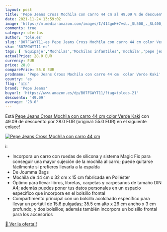 ```yaml
---
layout: post
title: 'Pepe Jeans Cross Mochila con carro 44 cm al 49.09 % de descuento'
date: 2021-11-24 13:59:02
image: 'https://m.media-amazon.com/images/I/414gnH+7vsL._SL500_._SL400_.jpg'
comments: true
category: ofertas
author: 'tole.es'
slug: 'B07FGWYT11-es Pepe Jeans Cross Mochila con carro 44 cm color Verde Kaki'
sku: 'B07FGWYT11-es'
tags: [ 'Equipaje','Mochilas','Mochilas infantiles','mochila','pepe jeans', ]
actualPrice: 28.0 EUR
currency: EUR
price: 28.0
comparePrice: 55.0 EUR
prodname: 'Pepe Jeans Cross Mochila con carro 44 cm  color Verde Kaki'
country: 'es'
flag: '🇪🇸'
brand: 'Pepe Jeans'
buyurl: 'https://www.amazon.es/dp/B07FGWYT11/?tag=tolees-21'
descuento: '49.09'
average: '28.0'
---
```


Está [Pepe Jeans Cross Mochila con carro 44 cm  color Verde Kaki](https://www.amazon.es/dp/B07FGWYT11/?tag=tolees-21) con 49.09 de descuento por 28.0 EUR (original: 55.0 EUR) en el siguiente enlace!

[![Pepe Jeans Cross Mochila con carro 44 cm](https://m.media-amazon.com/images/I/414gnH+7vsL._SL500_._SL400_.jpg)](https://www.amazon.es/dp/B07FGWYT11/?tag=tolees-21)

ℹ️:

- Incorpora un carro con ruedas de silicona y sistema Magic Fix para conseguir una mayor sujeción de la mochila al carro; puede quitarse fácilmente si prefieres llevarla a la espalda
- De Joumma Bags
- Mochila de 44 cm x 32 cm x 15 cm fabricada en Poliéster
- Óptimo para llevar libros, libretas, carpetas y carpesanos de tamaño DIN A4; además puedes poner tus datos personales en un espacio específico que incorpora en el bolsillo frontal
- Compartimento principal con un bolsillo acolchado específico para llevar un portátil de 15.6 pulgadas; 35.5 cm alto x 26 cm ancho x 3 cm profundo, y dos bolsillos; además también incorpora un bolsillo frontal para los accesorios

[🛒 Ver la oferta!!](https://www.amazon.es/dp/B07FGWYT11/?tag=tolees-21)
